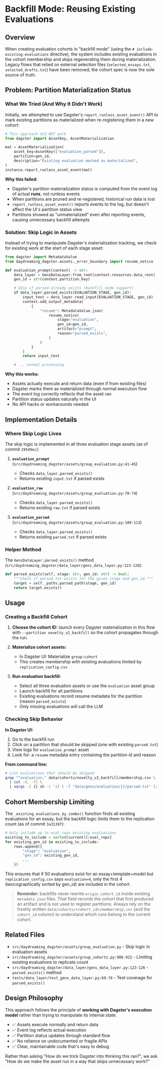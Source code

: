 # Backfill Mode: Reusing Existing Evaluations

## Overview

When creating evaluation cohorts in "backfill mode" (using the `# include-existing-evaluations` directive), the system includes existing evaluations in the cohort membership and skips regenerating them during materialization. Legacy flows that relied on external selection files (`selected_essays.txt`, `selected_drafts.txt`) have been removed; the cohort spec is now the sole source of truth.

## Problem: Partition Materialization Status

### What We Tried (And Why It Didn't Work)

Initially, we attempted to use Dagster's `report_runless_asset_event()` API to mark existing partitions as materialized when re-registering them in a new cohort:

```python
# This approach did NOT work
from dagster import AssetKey, AssetMaterialization

mat = AssetMaterialization(
    asset_key=AssetKey(["evaluation_parsed"]),
    partition=gen_id,
    description="Existing evaluation marked as materialized",
)
instance.report_runless_asset_event(mat)
```

**Why this failed:**
- Dagster's partition materialization status is computed from the event log of actual **runs**, not runless events
- When partitions are pruned and re-registered, historical run data is lost
- `report_runless_asset_event()` reports events to the log, but doesn't affect the UI's partition status view
- Partitions showed as "unmaterialized" even after reporting events, causing unnecessary backfill attempts

### Solution: Skip Logic in Assets

Instead of trying to manipulate Dagster's materialization tracking, we check for existing work at the start of each stage asset:

```python
from dagster import MetadataValue
from daydreaming_dagster.assets._error_boundary import resume_notice

def evaluation_prompt(context) -> str:
    data_layer = GensDataLayer.from_root(context.resources.data_root)
    gen_id = str(context.partition_key)

    # Skip if parsed already exists (backfill mode support)
    if data_layer.parsed_exists(EVALUATION_STAGE, gen_id):
        input_text = data_layer.read_input(EVALUATION_STAGE, gen_id)
        context.add_output_metadata(
            {
                "resume": MetadataValue.json(
                    resume_notice(
                        stage="evaluation",
                        gen_id=gen_id,
                        artifact="prompt",
                        reason="parsed_exists",
                    )
                )
            }
        )
        return input_text

    # ... normal processing
```

**Why this works:**
- Assets actually execute and return data (even if from existing files)
- Dagster marks them as materialized through normal execution flow
- The event log correctly reflects that the asset ran
- Partition status updates naturally in the UI
- No API hacks or workarounds needed

## Implementation Details

### Where Skip Logic Lives

The skip logic is implemented in all three evaluation stage assets (as of commit `29549ec`):

1. **`evaluation_prompt`** (`src/daydreaming_dagster/assets/group_evaluation.py:41-45`)
   - Checks `data_layer.parsed_exists()`
   - Returns existing `input.txt` if parsed exists

2. **`evaluation_raw`** (`src/daydreaming_dagster/assets/group_evaluation.py:70-74`)
   - Checks `data_layer.parsed_exists()`
   - Returns existing `raw.txt` if parsed exists

3. **`evaluation_parsed`** (`src/daydreaming_dagster/assets/group_evaluation.py:109-113`)
   - Checks `data_layer.parsed_exists()`
   - Returns existing `parsed.txt` if parsed exists

### Helper Method

The `GensDataLayer.parsed_exists()` method (`src/daydreaming_dagster/data_layer/gens_data_layer.py:123-126`):

```python
def parsed_exists(self, stage: str, gen_id: str) -> bool:
    """Check if parsed.txt exists for the given stage and gen_id."""
    target = self._paths.parsed_path(stage, gen_id)
    return target.exists()
```

## Usage

### Creating a Backfill Cohort

1. **Choose the cohort ID:** launch every Dagster materialization in this flow with
   `--partition novelty_v2_backfill` so the cohort propagates through the run.

2. **Materialize cohort assets:**
   - In Dagster UI: Materialize `group:cohort`
   - This creates membership with existing evaluations limited by `replication_config.csv`

3. **Run evaluation backfill:**
   - Select all three evaluation assets or use the `evaluation` asset group
   - Launch backfill for all partitions
   - Existing evaluations record resume metadata for the partition (reason `parsed_exists`)
   - Only missing evaluations will call the LLM

### Checking Skip Behavior

**In Dagster UI:**
1. Go to the backfill run
2. Click on a partition that should be skipped (one with existing `parsed.txt`)
3. View logs for `evaluation_prompt` asset
4. Look for: a `resume` metadata entry containing the partition id and reason

**From command line:**
```bash
# List evaluations that should be skipped
grep "^evaluation," data/cohorts/novelty_v2_backfill/membership.csv \
  | cut -d, -f2 \
  | xargs -I {} sh -c 'if [ -f "data/gens/evaluation/{}/parsed.txt" ]; then echo "{}"; fi'
```

## Cohort Membership Limiting

The `_existing_evaluations_by_combo()` function finds all existing evaluations for an essay, but the backfill logic limits them to the replication count (as of commit `3a31397`):

```python
# Only include up to eval_reps existing evaluations
existing_to_include = sorted(current)[:eval_reps]
for existing_gen_id in existing_to_include:
    rows.append({
        "stage": "evaluation",
        "gen_id": existing_gen_id,
        ...
    })
```

This ensures that if 50 evaluations exist for an essay+template+model but `replication_config.csv` says `evaluation=4`, only the first 4 (lexicographically sorted by gen_id) are included in the cohort.

> **Reminder:** backfills never rewrite `origin_cohort_id` inside existing `metadata.json` files. That field records the cohort that first produced an artifact and is not used to register partitions. Always rely on the freshly written `data/cohorts/<cohort_id>/membership.csv` (and the `cohort_id` column) to understand which runs belong to the current cohort.

## Related Files

- `src/daydreaming_dagster/assets/group_evaluation.py` - Skip logic in evaluation assets
- `src/daydreaming_dagster/assets/group_cohorts.py:906-922` - Limiting existing evaluations to replicate count
- `src/daydreaming_dagster/data_layer/gens_data_layer.py:123-126` - `parsed_exists()` method
- `tests/data_layer/test_gens_data_layer.py:69-78` - Test coverage for `parsed_exists()`

## Design Philosophy

This approach follows the principle of **working with Dagster's execution model** rather than trying to manipulate its internal state:

- ✅ Assets execute normally and return data
- ✅ Event log reflects actual execution
- ✅ Partition status updates through standard flow
- ✅ No reliance on undocumented or fragile APIs
- ✅ Clear, maintainable code that's easy to debug

Rather than asking "How do we trick Dagster into thinking this ran?", we ask "How do we make the asset run in a way that skips unnecessary work?"
